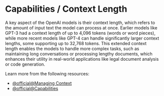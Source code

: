 # Capabilities / Context Length

A key aspect of the OpenAI models is their context length, which refers to the amount of input text the model can process at once. Earlier models like GPT-3 had a context length of up to 4,096 tokens (words or word pieces), while more recent models like GPT-4 can handle significantly larger context lengths, some supporting up to 32,768 tokens. This extended context length enables the models to handle more complex tasks, such as maintaining long conversations or processing lengthy documents, which enhances their utility in real-world applications like legal document analysis or code generation.

Learn more from the following resources:

- [@official@Managing Context](https://platform.openai.com/docs/guides/conversation-state?api-mode=responses#managing-context-for-text-generation)
- [@official@Capabilities](https://platform.openai.com/docs/guides/text-generation)
